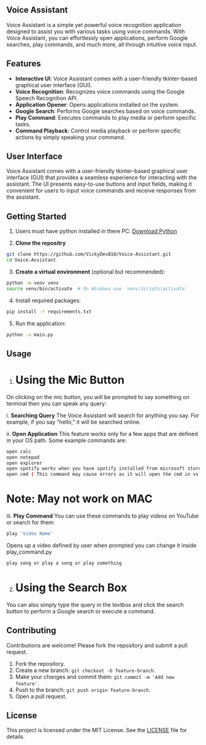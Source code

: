 ## Voice Assistant

Voice Assistant is a simple yet powerful voice recognition application designed to assist you with various tasks using voice commands. With Voice Assistant, you can effortlessly open applications, perform Google searches, play commands, and much more, all through intuitive voice input.

## Features

- **Interactive UI**: Voice Assistant comes with a user-friendly tkinter-based graphical user interface (GUI).
- **Voice Recognition**: Recognizes voice commands using the Google Speech Recognition API.
- **Application Opener**: Opens applications installed on the system.
- **Google Search**: Performs Google searches based on voice commands.
- **Play Command**: Executes commands to play media or perform specific tasks.
- **Command Playback**: Control media playback or perform specific actions by simply speaking your command.

## User Interface
Voice Assistant comes with a user-friendly tkinter-based graphical user interface (GUI) that provides a seamless experience for interacting with the assistant. The UI presents easy-to-use buttons and input fields, making it convenient for users to input voice commands and receive responses from the 
assistant.

## Getting Started

1. Users must have python installed in there PC: [Download Python](https://www.python.org/downloads/)

2. **Clone the repositry**
```sh
git clone https://github.com/VickyDev810/Voice-Assistant.git  
cd Voice-Assistant
```

3. **Create a virtual environment** (optional but recommended):
```sh
python -m venv venv
source venv/bin/activate  # On Windows use `venv\Scripts\activate`
```

4. Install required packages:
```sh
pip install -r requirements.txt
```

5. Run the application:
```sh
python -u main.py
```

## Usage

1. # Using the Mic Button
 On clicking on the mic button, you will be prompted to say something on terminal then you can speak any query:

i. **Searching Query**
The Voice Assistant will search for anything you say. For example, if you say "hello," it will be searched online.

ii. **Open Application**
This feature works only for a few apps that are defined in your OS path. Some example commands are:
 ```sh
 open calc
 open notepad
 open explorer
 open spotify works when you have spotify installed from microsoft store
 open cmd ( This command may cause errors as it will open the cmd in vs code terminal itself)
 ```
# Note: May not work on MAC

iii. **Play Command**
You can use these commands to play videos on YouTube or search for them:
```sh
play 'Video Name'
```

Opens up a video defined by user when prompted you can change it inside play_command.py
```sh
play song or play a song or play something
```

2. # Using the Search Box 
You can also simply type the query in the textbox and click the search button to perform a Google search or execute a command.

## Contributing

Contributions are welcome! Please fork the repository and submit a pull request.

1. Fork the repository.
2. Create a new branch: `git checkout -b feature-branch`.
3. Make your changes and commit them: `git commit -m 'Add new feature'`.
4. Push to the branch: `git push origin feature-branch`.
5. Open a pull request.

## License

This project is licensed under the MIT License. See the [LICENSE](LICENSE) file for details.

